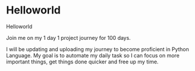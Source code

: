 # Helloworld
Helloworld 

Join me on my 1 day 1 project journey for 100 days. 

I will be updating and uploading my journey to become proficient in Python Language.
My goal is to automate my daily task so I can focus on more important things, get things done quicker and free up my time. 
